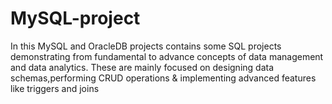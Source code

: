 # MySQL-project
In this MySQL and OracleDB projects contains some SQL projects demonstrating from fundamental to advance concepts of data management and data analytics. These are mainly focused on designing data schemas,performing CRUD operations &amp; implementing advanced features like triggers and joins
